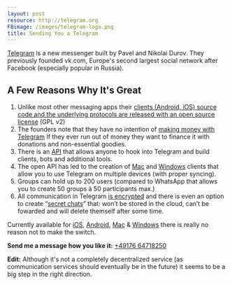 ```yaml
---
layout: post
resource: http://telegram.org
FBimage: /images/telegram-logo.png
title: Sending You a Telegram
---
```

[Telegram](https://telegram.org) is a new messenger built by Pavel and Nikolai
Durov.  They previously founded vk.com, Europe's second largest social network
after Facebook (especially popular in Russia).

## A Few Reasons Why It's Great

1. Unlike most other messaging apps their [clients (Android, iOS) source code and the
   underlying protocols are released with an open source
   license](https://telegram.org/source) (GPL v2)
2. The founders note that they have no intention of [making money with
   Telegram](https://telegram.org/faq#q-how-are-you-going-to-make-money-out-of-this) 
   If they ever run out of money they want to finance it with donations and
   non-essential goodies.
3. There is an [API](https://core.telegram.org/api) that allows anyone to hook
   into Telegram and build clients, bots and additional tools.
4. The open API has led to the creation of 
   [Mac](https://itunes.apple.com/de/app/messenger-for-telegram/id747648890) and
   [Windows](http://tdesktop.com/) clients that allow you to use Telegram on
   multiple devices (with proper syncing).
5. Groups can hold up to 200 users (compared to WhatsApp that allows you to
   create 50 groups à 50 participants max.)
6. All communication in Telegram [is
   encrypted](https://telegram.org/faq#security) and there is even an option to
   create “[secret chats](https://telegram.org/faq#secret-chats)” that: won’t be
   stored in the cloud, can’t be fowarded and will delete themself after some
   time.

Currently available for
[iOS](https://itunes.apple.com/us/app/telegram-messenger/id686449807),
[Android](https://play.google.com/store/apps/details?id=org.telegram.messenger),
[Mac](https://itunes.apple.com/de/app/messenger-for-telegram/id747648890)
& [Windows](http://tdesktop.com) there is really no reason not to make the
switch.

**Send me a message how you like it:** <a href="tel:+4917664718250">+49176 64718250</a>

**Edit:** Although it's not a completely decentralized service (as communication services
should eventually be in the future) it seems to be a big step in the right direction.

